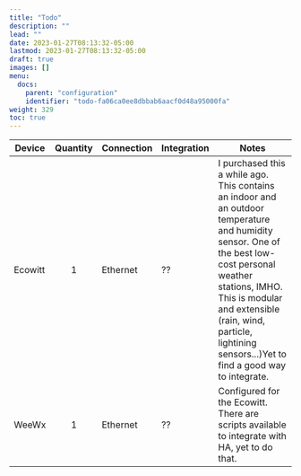 ```yaml
---
title: "Todo"
description: ""
lead: ""
date: 2023-01-27T08:13:32-05:00
lastmod: 2023-01-27T08:13:32-05:00
draft: true
images: []
menu:
  docs:
    parent: "configuration"
    identifier: "todo-fa06ca0ee8dbbab6aacf0d48a95000fa"
weight: 329
toc: true
---
```

| Device  | Quantity | Connection | Integration | Notes                                                        |
| ------- | :------: | ---------- | ----------- | ------------------------------------------------------------ |
| Ecowitt |    1     | Ethernet   | ??          | I purchased this a while ago.   This contains an indoor and an outdoor temperature and humidity sensor.  One of the best low-cost personal weather stations, IMHO.  This is modular and extensible (rain, wind, particle, lightining sensors...)Yet to find a good way to integrate. |
| WeeWx   |    1     | Ethernet   | ??          | Configured for the Ecowitt.  There are scripts available to integrate with HA, yet to do that. |